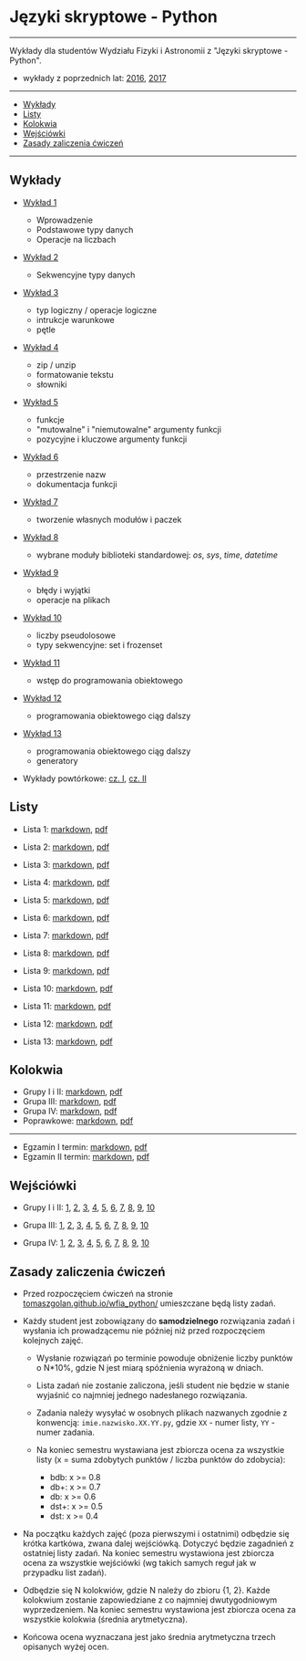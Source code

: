 # Języki skryptowe - Python

---

Wykłady dla studentów Wydziału Fizyki i Astronomii z "Języki skryptowe - Python".

* wykłady z poprzednich lat: [2016](https://tomaszgolan.github.io/js-python/), [2017](https://github.com/TomaszGolan/js-python)

---

* [Wykłady](#wykłady)
* [Listy](#listy)
* [Kolokwia](#kolokwia)
* [Wejściówki](#wejściówki)
* [Zasady zaliczenia ćwiczeń](#zasady-zaliczenia-ćwiczeń)

---

## Wykłady

*  [Wykład 1](https://tomaszgolan.github.io/wfia_python/html/python_w01.html)

    * Wprowadzenie
    * Podstawowe typy danych
    * Operacje na liczbach
    
*  [Wykład 2](https://tomaszgolan.github.io/wfia_python/html/python_w02.html)

    * Sekwencyjne typy danych
        
*  [Wykład 3](https://tomaszgolan.github.io/wfia_python/html/python_w03.html)

    * typ logiczny / operacje logiczne
    * intrukcje warunkowe
    * pętle

*  [Wykład 4](https://tomaszgolan.github.io/wfia_python/html/python_w04.html)

    * zip / unzip
    * formatowanie tekstu
    * słowniki

*  [Wykład 5](https://tomaszgolan.github.io/wfia_python/html/python_w05.html)

    * funkcje
    * "mutowalne" i "niemutowalne" argumenty funkcji
    * pozycyjne i kluczowe argumenty funkcji
  
*  [Wykład 6](https://tomaszgolan.github.io/wfia_python/html/python_w06.html)

    * przestrzenie nazw
    * dokumentacja funkcji

*  [Wykład 7](https://tomaszgolan.github.io/wfia_python/html/python_w07.html)

    * tworzenie własnych modułów i paczek

*  [Wykład 8](https://tomaszgolan.github.io/wfia_python/html/python_w08.html)

    * wybrane moduły biblioteki standardowej: *os*, *sys*, *time*, *datetime*

*  [Wykład 9](https://tomaszgolan.github.io/wfia_python/html/python_w09.html)

    * błędy i wyjątki
    * operacje na plikach

*  [Wykład 10](https://tomaszgolan.github.io/wfia_python/html/python_w10.html)

    * liczby pseudolosowe
    * typy sekwencyjne: set i frozenset

*  [Wykład 11](https://tomaszgolan.github.io/wfia_python/html/python_w11.html)

    * wstęp do programowania obiektowego

*  [Wykład 12](https://tomaszgolan.github.io/wfia_python/html/python_w12.html)

    * programowania obiektowego ciąg dalszy

*  [Wykład 13](https://tomaszgolan.github.io/wfia_python/html/python_w13.html)

    * programowania obiektowego ciąg dalszy
    * generatory

* Wykłady powtórkowe: [cz. I](http://tomaszgolan.github.io/reveal_talks/html/js-python_w13.html), [cz. II](http://tomaszgolan.github.io/reveal_talks/html/js-python_w14.html)

## Listy

* Lista 1: [markdown](listy/lista_01.md), [pdf](listy/lista_01.pdf)

* Lista 2: [markdown](listy/lista_02.md), [pdf](listy/lista_02.pdf)

* Lista 3: [markdown](listy/lista_03.md), [pdf](listy/lista_03.pdf)

* Lista 4: [markdown](listy/lista_04.md), [pdf](listy/lista_04.pdf)

* Lista 5: [markdown](listy/lista_05.md), [pdf](listy/lista_05.pdf)

* Lista 6: [markdown](listy/lista_06.md), [pdf](listy/lista_06.pdf)

* Lista 7: [markdown](listy/lista_07.md), [pdf](listy/lista_07.pdf)

* Lista 8: [markdown](listy/lista_08.md), [pdf](listy/lista_08.pdf)

* Lista 9: [markdown](listy/lista_09.md), [pdf](listy/lista_09.pdf)

* Lista 10: [markdown](listy/lista_10.md), [pdf](listy/lista_10.pdf)

* Lista 11: [markdown](listy/lista_11.md), [pdf](listy/lista_11.pdf)

* Lista 12: [markdown](listy/lista_12.md), [pdf](listy/lista_12.pdf)

* Lista 13: [markdown](listy/lista_13.md), [pdf](listy/lista_13.pdf)

## Kolokwia

* Grupy I i II: [markdown](kolokwia/kolokwium.01.grupa.1-2.md), [pdf](kolokwia/kolokwium.01.grupa.1-2.pdf)
* Grupa III: [markdown](kolokwia/kolokwium.01.grupa.3.md), [pdf](kolokwia/kolokwium.01.grupa.3.pdf)
* Grupa IV: [markdown](kolokwia/kolokwium.01.grupa.4.md), [pdf](kolokwia/kolokwium.01.grupa.4.pdf)
* Poprawkowe: [markdown](kolokwia/kolo.poprawa.md), [pdf](kolokwia/kolo.poprawa.pdf)

---

* Egzamin I termin: [markdown](kolokwia/egzamin.md), [pdf](kolokwia/egzamin.pdf)
* Egzamin II termin: [markdown](kolokwia/egzamin.poprawa.md), [pdf](kolokwia/egzamin.poprawa.pdf)

## Wejściówki

* Grupy I i II: [1](wejsciowki/wejsciowka.01.grupa.1-2.pdf), [2](wejsciowki/wejsciowka.02.grupa.1-2.pdf), [3](wejsciowki/wejsciowka.03.grupa.1-2.pdf), [4](wejsciowki/wejsciowka.04.grupa.1-2.pdf), [5](wejsciowki/wejsciowka.05.grupa.1-2.pdf), [6](wejsciowki/wejsciowka.06.grupa.1-2.pdf), [7](wejsciowki/wejsciowka.07.grupa.1-2.pdf), [8](wejsciowki/wejsciowka.08.grupa.1-2.pdf), [9](wejsciowki/wejsciowka.09.grupa.1-2.pdf), [10](wejsciowki/wejsciowka.10.grupa.1-2.pdf)

* Grupa III: [1](wejsciowki/wejsciowka.01.grupa.3.pdf), [2](wejsciowki/wejsciowka.02.grupa.3.pdf), [3](wejsciowki/wejsciowka.03.grupa.3.pdf), [4](wejsciowki/wejsciowka.04.grupa.3.pdf), [5](wejsciowki/wejsciowka.05.grupa.3.pdf), [6](wejsciowki/wejsciowka.06.grupa.3.pdf), [7](wejsciowki/wejsciowka.07.grupa.3.pdf), [8](wejsciowki/wejsciowka.08.grupa.3.pdf), [9](wejsciowki/wejsciowka.09.grupa.3.pdf), [10](wejsciowki/wejsciowka.10.grupa.3.pdf)

* Grupa IV: [1](wejsciowki/wejsciowka.01.grupa.4.pdf), [2](wejsciowki/wejsciowka.02.grupa.4.pdf), [3](wejsciowki/wejsciowka.03.grupa.4.pdf), [4](wejsciowki/wejsciowka.04.grupa.4.pdf), [5](wejsciowki/wejsciowka.05.grupa.4.pdf), [6](wejsciowki/wejsciowka.06.grupa.4.pdf), [7](wejsciowki/wejsciowka.07.grupa.4.pdf), [8](wejsciowki/wejsciowka.08.grupa.4.pdf), [9](wejsciowki/wejsciowka.09.grupa.4.pdf), [10](wejsciowki/wejsciowka.10.grupa.4.pdf)

## Zasady zaliczenia ćwiczeń

* Przed rozpoczęciem ćwiczeń na stronie [tomaszgolan.github.io/wfia_python/](https://tomaszgolan.github.io/wfia_python/) umieszczane będą listy zadań.

* Każdy student jest zobowiązany do **samodzielnego** rozwiązania zadań i wysłania ich prowadzącemu nie później niż przed rozpoczęciem kolejnych zajęć.

    * Wysłanie rozwiązań po terminie powoduje obniżenie liczby punktów o N*10%, gdzie N jest miarą spóźnienia wyrażoną w dniach.
    * Lista zadań nie zostanie zaliczona, jeśli student nie będzie w stanie wyjaśnić co najmniej jednego nadesłanego rozwiązania.
    * Zadania należy wysyłać w osobnych plikach nazwanych zgodnie z konwencją: `imie.nazwisko.XX.YY.py`, gdzie `XX` - numer listy, `YY` - numer zadania.
    * Na koniec semestru wystawiana jest zbiorcza ocena za wszystkie listy (x = suma zdobytych punktów / liczba punktów do zdobycia):

        *  bdb: x >= 0.8
        *  db+: x >= 0.7
        *   db: x >= 0.6
        * dst+: x >= 0.5
        *  dst: x >= 0.4

* Na początku każdych zajęć (poza pierwszymi i ostatnimi) odbędzie się krótka kartkówa, zwana dalej wejściówką. Dotyczyć będzie zagadnień z ostatniej listy zadań. Na koniec semestru wystawiona jest zbiorcza ocena za wszystkie wejściówki (wg takich samych reguł jak w przypadku list zadań).

* Odbędzie się N kolokwiów, gdzie N należy do zbioru {1, 2}. Każde kolokwium zostanie zapowiedziane z co najmniej dwutygodniowym wyprzedzeniem. Na koniec semestru wystawiona jest zbiorcza ocena za wszystkie kolokwia (średnia arytmetyczna).

* Końcowa ocena wyznaczana jest jako średnia arytmetyczna trzech opisanych wyżej ocen.
